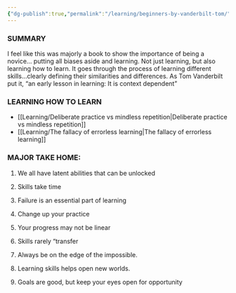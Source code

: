 ```yaml
---
{"dg-publish":true,"permalink":"/learning/beginners-by-vanderbilt-tom/"}
---
```


### SUMMARY 
I feel like this was majorly a book to show the importance of being a novice… putting all biases aside and learning. Not just learning, but also learning how to learn. It goes through the process of learning different skills…clearly defining their similarities and differences. As Tom Vanderbilt put it, “an early lesson in learning: It is context dependent”

### LEARNING HOW TO LEARN
- [[Learning/Deliberate practice vs mindless repetition\|Deliberate practice vs mindless repetition]] 
- [[Learning/The fallacy of errorless learning\|The fallacy of errorless learning]] 

### MAJOR TAKE HOME:

1. We all have latent abilities that can be unlocked

2. Skills take time

3. Failure is an essential part of learning

4. Change up your practice

5. Your progress may not be linear

6. Skills rarely “transfer

7. Always be on the edge of the impossible.

8. Learning skills helps open new worlds.

9. Goals are good, but keep your eyes open for opportunity
